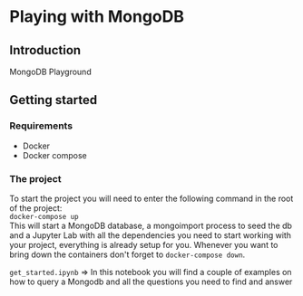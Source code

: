 # Playing with MongoDB

## Introduction
MongoDB Playground


## Getting started

### Requirements
- Docker
- Docker compose

### The project
To start the project you will need to enter the following command in the root of the project: <br> `docker-compose up` <br>
This will start a MongoDB database, a mongoimport process to seed the db and a Jupyter Lab with all the dependencies you need to start working with your project, everything is already setup for you.
Whenever you want to bring down the containers don't forget to `docker-compose down`.

`get_started.ipynb` => In this notebook you will find a couple of examples on how to query a Mongodb and all the questions you need to find and answer<br>

 


